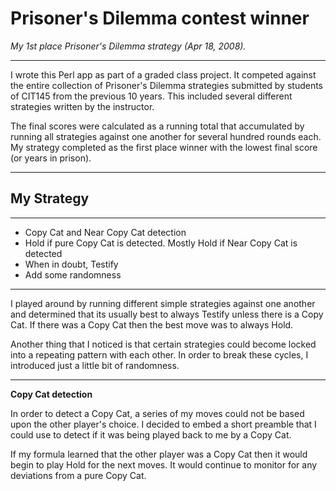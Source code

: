 # Prisoner's Dilemma contest winner
*My 1st place Prisoner's Dilemma strategy (Apr 18, 2008).*

----------

I wrote this Perl app as part of a graded class project. It competed against the entire collection of Prisoner's Dilemma strategies submitted by students of CIT145 from the previous 10 years. This included several different strategies written by the instructor.

The final scores were calculated as a running total that accumulated by running all strategies against one another for several hundred rounds each. My strategy completed as the first place winner with the lowest final score (or years in prison).

----------

**My Strategy**
--------------------

----------

 - Copy Cat and Near Copy Cat detection
 - Hold if pure Copy Cat is detected. Mostly Hold if Near Copy Cat is detected
 - When in doubt, Testify
 - Add some randomness

----------

I played around by running different simple strategies against one another and determined that its usually best to always Testify unless there is a Copy Cat. If there was a Copy Cat then the best move was to always Hold.

Another thing that I noticed is that certain strategies could become locked into a repeating pattern with each other. In order to break these cycles, I introduced just a little bit of randomness.

----------

**Copy Cat detection**

In order to detect a Copy Cat, a series of my moves could not be based upon the other player's choice. I decided to embed a short preamble that I could use to detect if it was being played back to me by a Copy Cat.

If my formula learned that the other player was a Copy Cat then it would begin to play Hold for the next moves. It would continue to monitor for any deviations from a pure Copy Cat.
